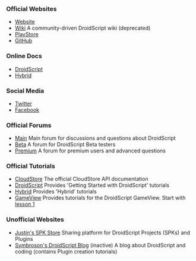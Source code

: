 ### Official Websites
- [Website](http://droidscript.org)
- [Wiki](https://droidscript.org/wiki/doku.php)
	A community-driven DroidScript wiki <grey>(deprecated)</grey>
- [PlayStore](https://play.google.com/store/apps/details?id=com.smartphoneremote.androidscriptfree)
- [GitHub](https://github.com/DroidScript)

### Online Docs
- [DroidScript](https://droidscript.github.io/Docs/docs/Docs.htm)
- [Hybrid](https://enjine-io.github.io/ui/docs)

### Social Media
- [Twitter](https://twitter.com/droidscript)
- [Facebook](https://www.facebook.com/DroidScript)

### Official Forums
- [Main](https://groups.google.com/forum/#!forum/androidscript)
	Main forum for discussions and questions about DroidScript
- [Beta](https://groups.google.com/forum/#!forum/droidscriptbeta)
	A forum for DroidScript Beta testers
- [Premium](https://groups.google.com/forum/#!forum/droidscriptpremium)
	A forum for premium users and advanced questions

### Official Tutorials
- [CloudStore](https://droidscript.github.io/CloudStore)
	The official CloudStore API documentation
- [DroidScript](http://androidscript.org/droidscript/tutorials)
	Provides 'Getting Started with DroidScript' tutorials
- [Hybrid](https://enjine-io.github.io/ui/demo/index.html)
	Provides 'Hybrid' tutorials
- [GameView](https://dsgameview.wixsite.com/gameview)
	Provides tutorials for the DroidScript GameView. Start with [lesson 1](https://dsgameview.wixsite.com/gameview/tutorial-1)

### Unofficial Websites
<!--- [GineersLife Website](https://gineerslife.com)
	From the creator of the DS plugins MaterialUI, ChartJS, Mapview and more
	Includes version histories and more tutorials-->
- [Justin's SPK Store](https://dspk.justplayer.de)
	Sharing platform for DroidScript Projects (SPKs) and Plugins
- [Symbroson's DroidScript Blog](https://symbroson.blogspot.com) <grey>(inactive)<grey>
	A blog about DroidScript and coding (contains Plugin creation tutorials)
